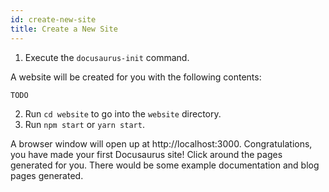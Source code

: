 ```yaml
---
id: create-new-site
title: Create a New Site
---
```


1. Execute the `docusaurus-init` command.

A website will be created for you with the following contents:

```sh
TODO
```

2. Run `cd website` to go into the `website` directory.
1. Run `npm start` or `yarn start`.

A browser window will open up at http://localhost:3000. Congratulations, you have made your first Docusaurus site! Click around the pages generated for you. There would be some example documentation and blog pages generated.
